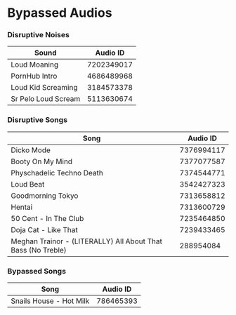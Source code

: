# Bypassed Audios

### Disruptive Noises
Sound         | Audio ID
------------- | -------------
Loud Moaning | 7202349017
PornHub Intro | 4686489968
Loud Kid Screaming | 3184573378
Sr Pelo Loud Scream | 5113630674

### Disruptive Songs 
Song          | Audio ID
------------- | -------------
Dicko Mode | 7376994117
Booty On My Mind | 7377077587
Physchadelic Techno Death | 7374544771
Loud Beat | 3542427323
Goodmorning Tokyo | 7313658812
Hentai | 7313600729
50 Cent - In The Club | 7235464850
Doja Cat - Like That | 7239433465
Meghan Trainor - (LITERALLY) All About That Bass (No Treble) | 288954084 

### Bypassed Songs
Song          | Audio ID
------------- | -------------
Snails House - Hot Milk | 786465393
